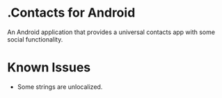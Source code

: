 # .Contacts for Android
An Android application that provides a universal contacts app with some social functionality.

# Known Issues
* Some strings are unlocalized.